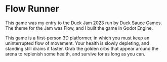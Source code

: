# Flow Runner

This game was my entry to the Duck Jam 2023 run by Duck Sauce Games. The theme for the Jam was Flow, and I built the game in Godot Engine.

This game is a first-person 3D platformer, in which you must keep an uninterrupted flow of movement. Your health is slowly depleting, and standing still drains it faster. Grab the golden orbs that appear around the arena to replenish some health, and survive for as long as you can.
